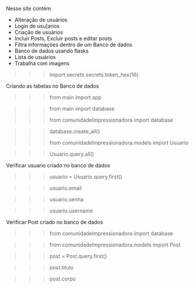 Nesse site contém

* Alteração de usuários
* Login de usu[arios
* Criação de usuários
* Incluir Posts, Excluir posts e editar posts
* Filtra informações dentro de um Banco de dados
* Banco de dados usando flasks
* Lista de usuários
* Trabalha com imagens





>>> import secrets
>>> secrets.token_hex(16)



Criando as tabelas no Banco de dados

>>> from main import app

>>> from main import database
>>>
>>> from comunidadeImpressionadora import database

>>> database.create_all()
>>>
>>> from comunidadeImpressionadora.models import Usuario

>>> Usuario.query.all()
>>> 

Verificar usuario criado no banco de dados

>>> usuario = Usuario.query.first()

>>> usuario.email

>>> usuario.senha

>>> usuario.username

Verificar Post criado no banco de dados


>>> from comunidadeImpressionadora import database

>>> from comunidadeImpressionadora.models import Post

>>> post = Post.query.first()

>>> post.titulo

>>> post.corpo

